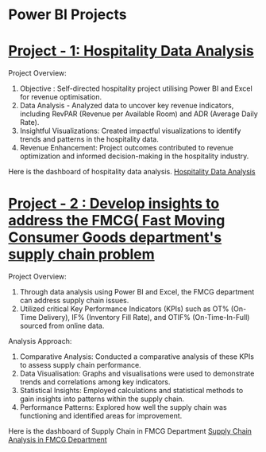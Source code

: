 # Power BI Projects 

# [Project - 1: Hospitality Data Analysis](https://jigneshs6701.github.io/Jignesh_Sharma_Portfolio/)

Project Overview:

  1. Objective : Self-directed hospitality project utilising Power BI and Excel for revenue optimisation.
  2. Data Analysis - Analyzed  data to uncover key revenue indicators, including RevPAR (Revenue per Available Room) and ADR (Average Daily Rate).
  3. Insightful Visualizations: Created impactful visualizations to identify trends and patterns in the hospitality data.
  4. Revenue Enhancement: Project outcomes contributed to revenue optimization and informed decision-making in the hospitality industry.
  
  Here is the dashboard  of hospitality data analysis. [Hospitality Data Analysis](https://jigneshs6701.github.io/Jignesh_Sharma_Portfolio/Hospitality%20data%20analysis.pdf)

# [Project - 2 : Develop insights to address the FMCG( Fast Moving Consumer Goods department's supply chain problem ](https://jigneshs6701.github.io/Jignesh_Sharma_Portfolio/)

Project Overview: 

  1. Through data analysis using Power BI and Excel, the FMCG department can address supply chain issues.
  2. Utilized critical Key Performance Indicators (KPIs) such as OT% (On-Time Delivery), IF% (Inventory Fill Rate), and OTIF% (On-Time-In-Full) sourced from online data.

Analysis Approach:
  1. Comparative Analysis: Conducted a comparative analysis of these KPIs to assess supply chain performance.
  2. Data Visualisation: Graphs and visualisations were used to demonstrate trends and correlations among key indicators.
  3. Statistical Insights: Employed calculations and statistical methods to gain insights into patterns within the supply chain.
  4. Performance Patterns: Explored how well the supply chain was functioning and identified areas for improvement.

   Here is the dashboard  of Supply Chain in FMCG Department [Supply Chain Analysis in FMCG Department](https://jigneshs6701.github.io/Jignesh_Sharma_Portfolio/Hospitality%20data%20analysis.pdf)




